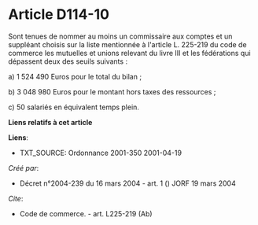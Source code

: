 # Article D114-10

Sont tenues de nommer au moins un commissaire aux comptes et un suppléant choisis sur la liste mentionnée à l'article L.
225-219 du code de commerce les mutuelles et unions relevant du livre III et les fédérations qui dépassent deux des seuils
suivants :

a) 1 524 490 Euros pour le total du bilan ;

b) 3 048 980 Euros pour le montant hors taxes des ressources ;

c) 50 salariés en équivalent temps plein.

**Liens relatifs à cet article**

**Liens**:

  - TXT_SOURCE: Ordonnance 2001-350 2001-04-19

_Créé par_:

  - Décret n°2004-239 du 16 mars 2004 - art. 1 () JORF 19 mars 2004

_Cite_:

  - Code de commerce. - art. L225-219 (Ab)
